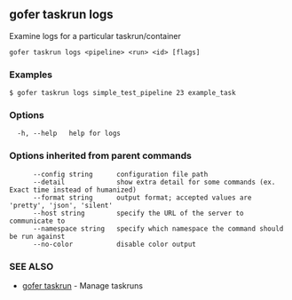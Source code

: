 ## gofer taskrun logs

Examine logs for a particular taskrun/container

```
gofer taskrun logs <pipeline> <run> <id> [flags]
```

### Examples

```
$ gofer taskrun logs simple_test_pipeline 23 example_task
```

### Options

```
  -h, --help   help for logs
```

### Options inherited from parent commands

```
      --config string      configuration file path
      --detail             show extra detail for some commands (ex. Exact time instead of humanized)
      --format string      output format; accepted values are 'pretty', 'json', 'silent'
      --host string        specify the URL of the server to communicate to
      --namespace string   specify which namespace the command should be run against
      --no-color           disable color output
```

### SEE ALSO

- [gofer taskrun](gofer_taskrun.md) - Manage taskruns
